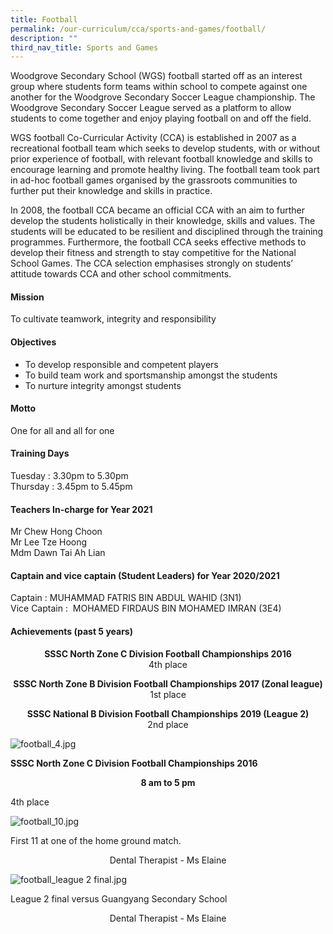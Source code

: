 ```yaml
---
title: Football
permalink: /our-curriculum/cca/sports-and-games/football/
description: ""
third_nav_title: Sports and Games
---
```

Woodgrove Secondary School (WGS) football started off as an interest group where students form teams within school to compete against one another for the Woodgrove Secondary Soccer League championship. The Woodgrove Secondary Soccer League served as a platform to allow students to come together and enjoy playing football on and off the field.

  

WGS football Co-Curricular Activity (CCA) is established in 2007 as a recreational football team which seeks to develop students, with or without prior experience of football, with relevant football knowledge and skills to encourage learning and promote healthy living. The football team took part in ad-hoc football games organised by the grassroots communities to further put their knowledge and skills in practice.

  

In 2008, the football CCA became an official CCA with an aim to further develop the students holistically in their knowledge, skills and values. The students will be educated to be resilient and disciplined through the training programmes. Furthermore, the football CCA seeks effective methods to develop their fitness and strength to stay competitive for the National School Games. The CCA selection emphasises strongly on students’ attitude towards CCA and other school commitments.

#### Mission

To cultivate teamwork, integrity and responsibility

#### Objectives

*   To develop responsible and competent players
*   To build team work and sportsmanship amongst the students
*   To nurture integrity amongst students

#### Motto

One for all and all for one

#### Training Days

Tuesday : 3.30pm to 5.30pm <br>
Thursday : 3.45pm to 5.45pm

#### Teachers In-charge for Year 2021

Mr Chew Hong Choon <br>
Mr Lee Tze Hoong <br>
Mdm Dawn Tai Ah Lian

#### Captain and vice captain (Student Leaders) for Year 2020/2021

Captain : MUHAMMAD FATRIS BIN ABDUL WAHID (3N1) <br>
Vice Captain :  MOHAMED FIRDAUS BIN MOHAMED IMRAN (3E4)

#### Achievements (past 5 years)

<p style="text-align:center;"> <strong>SSSC North Zone C Division Football Championships 2016</strong><br>4th place</p>

<p style="text-align:center;"><strong>SSSC North Zone B Division Football Championships 2017 (Zonal league)</strong><br>1st place</p>

<p style="text-align:center;"><strong>SSSC National B Division Football Championships 2019 (League 2)</strong><br>2nd place</p>

  

![football_4.jpg](https://woodgrovesec.moe.edu.sg/qql/slot/u609/2020/CCA/Sports%20and%20Games/Football/football_4.jpg)

**SSSC North Zone C Division Football Championships 2016**

<p style="text-align:center;"> <strong>8 am to 5 pm</strong></p>

4th place

  

  

![football_10.jpg](https://woodgrovesec.moe.edu.sg/qql/slot/u609/2020/CCA/Sports%20and%20Games/Football/football_10.jpg)

First 11 at one of the home ground match.

<p style="text-align:center;">Dental Therapist - Ms Elaine</p>

  

  

![football_league 2 final.jpg](https://woodgrovesec.moe.edu.sg/qql/slot/u609/2020/CCA/Sports%20and%20Games/Football/football_league%202%20final.jpg)

League 2 final versus Guangyang Secondary School

<p style="text-align:center;">Dental Therapist - Ms Elaine</p>